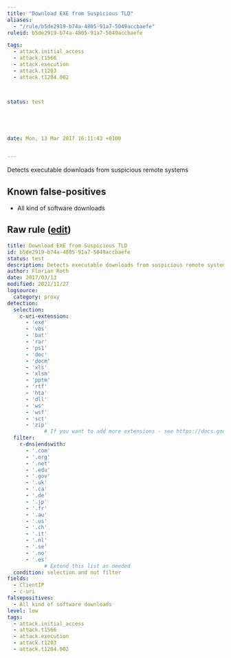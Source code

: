 ```yaml
---
title: "Download EXE from Suspicious TLD"
aliases:
  - "/rule/b5de2919-b74a-4805-91a7-5049accbaefe"
ruleid: b5de2919-b74a-4805-91a7-5049accbaefe

tags:
  - attack.initial_access
  - attack.t1566
  - attack.execution
  - attack.t1203
  - attack.t1204.002



status: test





date: Mon, 13 Mar 2017 16:11:43 +0100


---
```


Detects executable downloads from suspicious remote systems

<!--more-->


## Known false-positives

* All kind of software downloads




## Raw rule ([edit](https://github.com/SigmaHQ/sigma/edit/master/rules/proxy/proxy_download_susp_tlds_whitelist.yml))
```yaml
title: Download EXE from Suspicious TLD
id: b5de2919-b74a-4805-91a7-5049accbaefe
status: test
description: Detects executable downloads from suspicious remote systems
author: Florian Roth
date: 2017/03/13
modified: 2021/11/27
logsource:
  category: proxy
detection:
  selection:
    c-uri-extension:
      - 'exe'
      - 'vbs'
      - 'bat'
      - 'rar'
      - 'ps1'
      - 'doc'
      - 'docm'
      - 'xls'
      - 'xlsm'
      - 'pptm'
      - 'rtf'
      - 'hta'
      - 'dll'
      - 'ws'
      - 'wsf'
      - 'sct'
      - 'zip'
            # If you want to add more extensions - see https://docs.google.com/spreadsheets/d/1TWS238xacAto-fLKh1n5uTsdijWdCEsGIM0Y0Hvmc5g/
  filter:
    r-dns|endswith:
      - '.com'
      - '.org'
      - '.net'
      - '.edu'
      - '.gov'
      - '.uk'
      - '.ca'
      - '.de'
      - '.jp'
      - '.fr'
      - '.au'
      - '.us'
      - '.ch'
      - '.it'
      - '.nl'
      - '.se'
      - '.no'
      - '.es'
            # Extend this list as needed
  condition: selection and not filter
fields:
  - ClientIP
  - c-uri
falsepositives:
  - All kind of software downloads
level: low
tags:
  - attack.initial_access
  - attack.t1566
  - attack.execution
  - attack.t1203
  - attack.t1204.002

```
